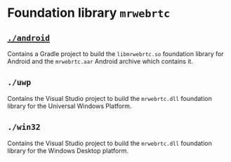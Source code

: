 # Foundation library `mrwebrtc`

## [`./android`](./android/README.md)

Contains a Gradle project to build the `libmrwebrtc.so` foundation library for Android and the `mrwebrtc.aar` Android archive which contains it.

## `./uwp`

Contains the Visual Studio project to build the `mrwebrtc.dll` foundation library for the Universal Windows Platform.

## `./win32`

Contains the Visual Studio project to build the `mrwebrtc.dll` foundation library for the Windows Desktop platform.
